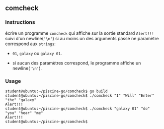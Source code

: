 ## comcheck

### Instructions

écrire un programme `comcheck` qui affiche sur la sortie standard `Alert!!!` suivi d'un newline(`'\n'`) si au moins un des arguments passé ne paramètre correspond aux `strings`:

- `01`, `galaxy` ou `galaxy 01`.

- si aucun des paramètres correspond, le programme affiche un newline(`'\n'`).

### Usage

```console
student@ubuntu:~/piscine-go/comcheck$ go build
student@ubuntu:~/piscine-go/comcheck$ ./comcheck "I" "Will" "Enter" "the" "galaxy"
Alert!!!
student@ubuntu:~/piscine-go/comcheck$ ./comcheck "galaxy 01" "do" "you" "hear" "me"
Alert!!!
student@ubuntu:~/piscine-go/comcheck$
```
